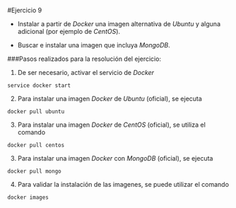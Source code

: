 #Ejercicio 9

 - Instalar a partir de _Docker_ una imagen alternativa de _Ubuntu_ y alguna adicional (por ejemplo de _CentOS_).

 - Buscar e instalar una imagen que incluya _MongoDB_.

###Pasos realizados para la resolución del ejercicio:

1. De ser necesario, activar el servicio de _Docker_

 `service docker start`

2. Para instalar una imagen _Docker_ de _Ubuntu_ (oficial), se ejecuta

 `docker pull ubuntu`
 
3. Para instalar una imagen _Docker_ de _CentOS_ (oficial), se utiliza el comando

 `docker pull centos`
 
3. Para instalar una imagen _Docker_ con _MongoDB_ (oficial), se ejecuta

 `docker pull mongo`
 
4. Para validar la instalación de las imagenes, se puede utilizar el comando

 `docker images`